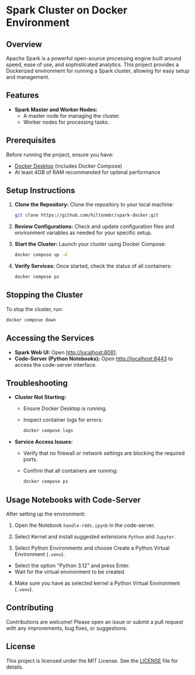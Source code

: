 # Spark Cluster on Docker Environment

## Overview

Apache Spark is a powerful open-source processing engine built around speed, ease of use, and sophisticated analytics.
This project provides a Dockerized environment for running a Spark cluster, allowing for easy setup and management.

## Features

- **Spark Master and Worker Nodes:**
  - A master node for managing the cluster.
  - Worker nodes for processing tasks.

## Prerequisites

Before running the project, ensure you have:

- [Docker Desktop](https://www.docker.com/products/docker-desktop) (includes Docker Compose)
- At least 4GB of RAM recommended for optimal performance

## Setup Instructions

1. **Clone the Repository:**
   Clone the repository to your local machine:

   ```bash
   git clone https://github.com/hiltonmbr/spark-docker.git
   ```

2. **Review Configurations:**
   Check and update configuration files and environment variables as needed for your specific setup.

3. **Start the Cluster:**
   Launch your cluster using Docker Compose:

   ```bash
   docker compose up -d
   ```

4. **Verify Services:**
   Once started, check the status of all containers:

   ```bash
   docker compose ps
   ```

## Stopping the Cluster

To stop the cluster, run:

```bash
docker compose down
```

## Accessing the Services

- **Spark Web UI:** Open [http://localhost:8081](http://localhost:8081).
- **Code-Server (Python Notebooks):** Open [http://localhost:8443](http://localhost:8443) to access the code-server interface.

## Troubleshooting

- **Cluster Not Starting:**

  - Ensure Docker Desktop is running.
  - Inspect container logs for errors:

    ```bash
    docker compose logs
    ```

- **Service Access Issues:**

  - Verify that no firewall or network settings are blocking the required ports.
  - Confirm that all containers are running:

    ```bash
    docker compose ps
    ```

## Usage Notebooks with Code-Server

After setting up the environment:

1. Open the Notebook `handle-rdds.ipynb` in the code-server.

2. Select Kernel and install suggested extensions `Python` and `Jupyter`.

3. Select Python Environments and choose Create a Python Virtual Environment (`.venv`).

- Select the option "Python 3.12" and press Enter.
- Wait for the virtual environment to be created.

4. Make sure you have as selected kernel a Python Virtual Environment (`.venv`).

## Contributing

Contributions are welcome! Please open an issue or submit a pull request with any improvements, bug fixes, or suggestions.

## License

This project is licensed under the MIT License. See the [LICENSE](LICENSE) file for details.
